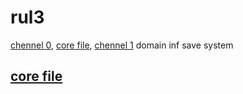 # rul3

[chennel 0](r0.kro.kr), [core file](u0.kro.kr), [chennel 1](l0.kro.kr) domain inf save system

## [core file](./v.js)
